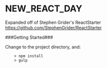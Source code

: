 # NEW_REACT_DAY

Expanded off of Stephen Grider's ReactStarter https://github.com/StephenGrider/ReactStarter


###Getting Started###

Change to the project directory, and:

```
	> npm install
	> gulp
```
